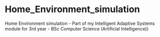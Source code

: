 # Home_Environment_simulation
Home Environment simulation - Part of my Intelligent Adaptive Systems module for 3rd year - BSc Computer Science (Artificial Intelligence))
